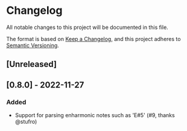 # Changelog

All notable changes to this project will be documented in this file.

The format is based on [Keep a Changelog](https://keepachangelog.com/en/1.0.0/),
and this project adheres to [Semantic Versioning](https://semver.org/spec/v2.0.0.html).

## [Unreleased]


## [0.8.0] - 2022-11-27

### Added

- Support for parsing enharmonic notes such as 'E#5' (#9, thanks @stufro)
